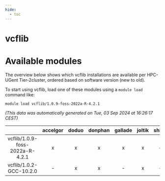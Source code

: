 ```yaml
---
hide:
  - toc
---
```


vcflib
======

# Available modules


The overview below shows which vcflib installations are available per HPC-UGent Tier-2cluster, ordered based on software version (new to old).

To start using vcflib, load one of these modules using a `module load` command like:

```shell
module load vcflib/1.0.9-foss-2022a-R-4.2.1
```

*(This data was automatically generated on Tue, 03 Sep 2024 at 16:26:17 CEST)*  

| |accelgor|doduo|donphan|gallade|joltik|shinx|skitty|
| :---: | :---: | :---: | :---: | :---: | :---: | :---: | :---: |
|vcflib/1.0.9-foss-2022a-R-4.2.1|x|x|x|x|x|-|x|
|vcflib/1.0.2-GCC-10.2.0|-|x|x|-|x|-|x|
